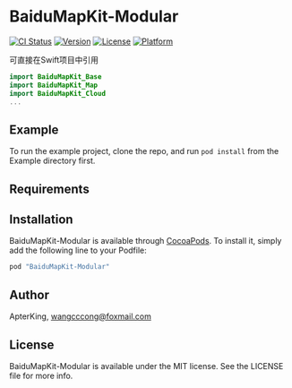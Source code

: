 # BaiduMapKit-Modular

[![CI Status](http://img.shields.io/travis/wangcccong@foxmail.com/BaiduMapKit-Modular.svg?style=flat)](https://travis-ci.org/wangcccong@foxmail.com/BaiduMapKit-Modular)
[![Version](https://img.shields.io/cocoapods/v/BaiduMapKit-Modular.svg?style=flat)](http://cocoapods.org/pods/BaiduMapKit-Modular)
[![License](https://img.shields.io/cocoapods/l/BaiduMapKit-Modular.svg?style=flat)](http://cocoapods.org/pods/BaiduMapKit-Modular)
[![Platform](https://img.shields.io/cocoapods/p/BaiduMapKit-Modular.svg?style=flat)](http://cocoapods.org/pods/BaiduMapKit-Modular)

可直接在Swift项目中引用
``` swift
import BaiduMapKit_Base
import BaiduMapKit_Map
import BaiduMapKit_Cloud
...
```

## Example

To run the example project, clone the repo, and run `pod install` from the Example directory first.

## Requirements

## Installation

BaiduMapKit-Modular is available through [CocoaPods](http://cocoapods.org). To install
it, simply add the following line to your Podfile:

```ruby
pod "BaiduMapKit-Modular"
```

## Author

ApterKing, wangcccong@foxmail.com

## License

BaiduMapKit-Modular is available under the MIT license. See the LICENSE file for more info.
